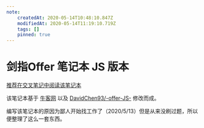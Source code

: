```yaml
---
note:
    createdAt: 2020-05-14T10:48:10.847Z
    modifiedAt: 2020-05-14T11:19:10.719Z
    tags: []
    pinned: true
---
```

# 剑指Offer 笔记本 JS 版本
[推荐在交叉笔记中阅读该笔记本](https://crossnote.app/?repo=https%3A%2F%2Fgithub.com%2Fshd101wyy%2Fjianzhi-offer-js.git&branch=master&filePath=README.md)
<!-- @crossnote.comment "id":"73ca1ec2-3416-437d-8b68-4379712c32b2" -->  
该笔记本基于 [牛客网](https://www.nowcoder.com/ta/coding-interviews?asc=true&order=difficulty) 以及 [DavidChen93/-offer-JS-](https://github.com/DavidChen93/-offer-JS-) 修改而成。  

编写该笔记本的原因为鄙人开始找工作了（2020/5/13）但是从来没刷过题，所以便整理了这么一套东西。  